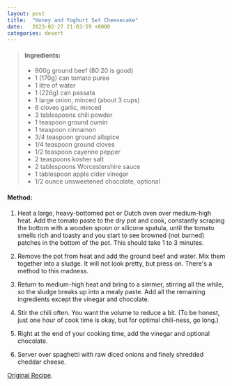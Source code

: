 ```yaml
---
layout: post
title:  "Honey and Yoghurt Set Cheesecake"
date:   2023-02-27 21:03:59 +0000
categories: desert
---
```

> #### Ingredients:
>
> - 900g ground beef (80:20 is good)
> - 1 (170g) can tomato puree
> - 1 litre of water
> - 1 (226g) can passata
> - 1 large onion, minced (about 3 cups)
> - 6 cloves garlic, minced
> - 3 tablespoons chili powder
> - 1 teaspoon ground cumin
> - 1 teaspoon cinnamon
> - 3/4 teaspoon ground allspice
> - 1/4 teaspoon ground cloves
> - 1/2 teaspoon cayenne pepper
> - 2 teaspoons kosher salt
> - 2 tablespoons Worcestershire sauce
> - 1 tablespoon apple cider vinegar
> - 1/2 ounce unsweetened chocolate, optional




#### Method:


1. Heat a large, heavy-bottomed pot or Dutch oven over medium-high heat. Add the tomato paste to the dry pot and cook, constantly scraping the bottom with a wooden spoon or silicone spatula, until the tomato smells rich and toasty and you start to see browned (not burned) patches in the bottom of the pot. This should take 1 to 3 minutes. 

2. Remove the pot from heat and add the ground beef and water. Mix them together into a sludge. It will not look pretty, but press on. There's a method to this madness.

3. Return to medium-high heat and bring to a simmer, stirring all the while, so the sludge breaks up into a mealy paste. Add all the remaining ingredients except the vinegar and chocolate. 

4. Stir the chili often. You want the volume to reduce a bit. (To be honest, just one hour of cook time is okay, but for optimal chili-ness, go long.) 

5. Right at the end of your cooking time, add the vinegar and optional chocolate. 

6. Server over spaghetti with raw diced onions and finely shredded cheddar cheese.


[Original Recipe][original-recipe].

[original-recipe]: https://www.simplyrecipes.com/recipes/cincinnati_chili/